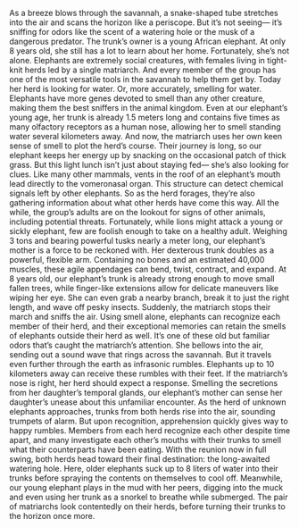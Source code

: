 As a breeze blows through the savannah, a snake-shaped tube stretches into the air and scans the horizon like a periscope. But it’s not seeing—  it’s sniffing for odors like the scent of a watering hole  or the musk of a dangerous predator. The trunk’s owner  is a young African elephant. At only 8 years old, she still has  a lot to learn about her home. Fortunately, she’s not alone. Elephants are extremely social creatures, with females living in tight-knit herds  led by a single matriarch. And every member of the group  has one of the most versatile tools in the savannah to help them get by. Today her herd is looking for water. Or, more accurately, smelling for water. Elephants have more genes devoted  to smell than any other creature, making them the best sniffers in the animal kingdom. Even at our elephant’s young age, her trunk is already 1.5 meters long and contains five times as many  olfactory receptors as a human nose, allowing her to smell standing water several kilometers away. And now, the matriarch uses her own keen sense of smell to plot the herd’s course. Their journey is long, so our elephant keeps her energy up by snacking on the occasional patch  of thick grass. But this light lunch  isn’t just about staying fed— she’s also looking for clues. Like many other mammals, vents in the roof of an elephant’s mouth  lead directly to the vomeronasal organ. This structure can detect chemical signals left by other elephants. So as the herd forages,  they’re also gathering information about what other herds have come this way. All the while, the group’s adults are  on the lookout for signs of other animals, including potential threats. Fortunately, while lions might attack a young or sickly elephant, few are foolish enough to take  on a healthy adult. Weighing 3 tons and bearing powerful tusks nearly a meter long, our elephant’s mother is a force to be reckoned with. Her dexterous trunk doubles  as a powerful, flexible arm. Containing no bones and an estimated 40,000 muscles, these agile appendages  can bend, twist, contract, and expand. At 8 years old, our elephant’s trunk is already strong enough to move small fallen trees, while finger-like extensions allow for  delicate maneuvers like wiping her eye. She can even grab a nearby branch, break it to just the right length, and wave off pesky insects. Suddenly, the matriarch stops their march and sniffs the air. Using smell alone, elephants can recognize each member of their herd, and their exceptional memories can  retain the smells of elephants outside their herd as well. It’s one of these old but familiar odors that’s caught the matriarch’s attention. She bellows into the air, sending out a sound wave  that rings across the savannah. But it travels even further through the earth as infrasonic rumbles. Elephants up to 10 kilometers away can receive these rumbles with their feet. If the matriarch’s nose is right, her herd should expect a response. Smelling the secretions  from her daughter’s temporal glands, our elephant’s mother can sense  her daughter’s unease about this unfamiliar encounter. As the herd of unknown elephants approaches, trunks from both herds rise into the air, sounding trumpets of alarm. But upon recognition, apprehension  quickly gives way to happy rumbles. Members from each herd recognize each other despite time apart, and many investigate each other’s mouths with their trunks to smell what their counterparts  have been eating. With the reunion now in full swing, both herds head toward their final destination: the long-awaited watering hole. Here, older elephants suck up to 8 liters  of water into their trunks before spraying the contents  on themselves to cool off. Meanwhile, our young elephant plays  in the mud with her peers, digging into the muck  and even using her trunk as a snorkel to breathe while submerged. The pair of matriarchs look  contentedly on their herds, before turning their trunks  to the horizon once more. 